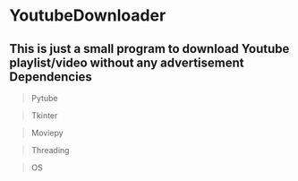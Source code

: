# YoutubeDownloader
This is just a small program to download Youtube playlist/video without any advertisement
Dependencies
------------
>Pytube

>Tkinter

>Moviepy

>Threading

>OS
